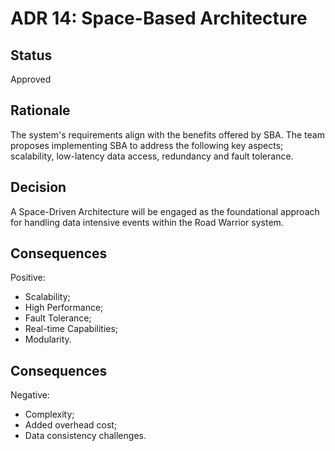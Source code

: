 # ADR 14: Space-Based Architecture

## Status  
Approved

## Rationale

The system's requirements align with the benefits offered by SBA. The team proposes implementing SBA to address the following key aspects; scalability, low-latency data access, redundancy and fault tolerance.

## Decision   
A Space-Driven Architecture will be engaged as the foundational approach for handling data intensive events within the Road Warrior system.

## Consequences  
Positive:
+ Scalability;
+ High Performance;
+ Fault Tolerance;
+ Real-time Capabilities;
+ Modularity.

## Consequences  
Negative:
* Complexity;
* Added overhead cost;
* Data consistency challenges.

